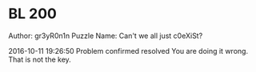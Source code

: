 # BL 200

Author: gr3yR0n1n
Puzzle Name: Can't we all just c0eXiSt?

2016-10-11 19:26:50	Problem confirmed	resolved	You are doing it wrong. That is not the key.
